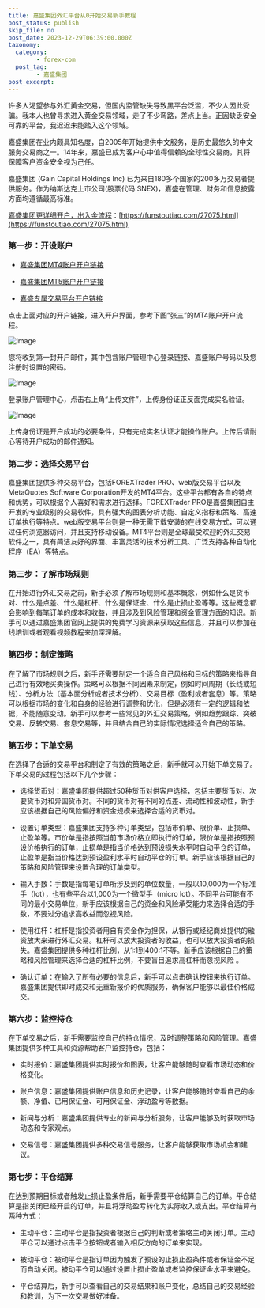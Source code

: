```yaml
---
title: 嘉盛集团外汇平台从0开始交易新手教程
post_status: publish
skip_file: no
post_date: 2023-12-29T06:39:00.000Z
taxonomy:
  category:
        - forex-com
  post_tag:
        - 嘉盛集团
post_excerpt: 
---
```

许多人渴望参与外汇黄金交易，但国内监管缺失导致黑平台泛滥，不少人因此受骗。我本人也曾寻求进入黄金交易领域，走了不少弯路，差点上当。正因缺乏安全可靠的平台，我迟迟未能踏入这个领域。

嘉盛集团在业内颇具知名度，自2005年开始提供中文服务，是历史最悠久的中文服务交易商之一。14年来，嘉盛已成为客户心中值得信赖的全球性交易商，其将保障客户资金安全视为己任。

嘉盛集团 (Gain Capital Holdings Inc) 已为来自180多个国家的200多万交易者提供服务。作为纳斯达克上市公司(股票代码:SNEX)，嘉盛在管理、财务和信息披露方面均遵循最高标准。

[嘉盛集团更详细开户，出入金流程](https://funstoutiao.com/27075.html)：[https://funstoutiao.com/27075.html](https://funstoutiao.com/27075.html)

### 第一步：开设账户

* [嘉盛集团MT4账户开户链接](https://s.ssgg.net/jsmt4)

* [嘉盛集团MT5账户开户链接](https://s.ssgg.net/jsmt5)

* [嘉盛专属交易平台开户链接](https://s.ssgg.net/js)

点击上面对应的开户链接，进入开户界面，参考下图“张三”的MT4账户开户流程。

![Image](https://prod-files-secure.s3.us-west-2.amazonaws.com/39ed1227-6d7d-4570-be36-9ccd4a2c4241/7a167aea-686b-400d-af59-4e18eb607a40/640.png?X-Amz-Algorithm=AWS4-HMAC-SHA256&X-Amz-Content-Sha256=UNSIGNED-PAYLOAD&X-Amz-Credential=ASIAZI2LB466QVJLDBLZ%2F20250719%2Fus-west-2%2Fs3%2Faws4_request&X-Amz-Date=20250719T161308Z&X-Amz-Expires=3600&X-Amz-Security-Token=IQoJb3JpZ2luX2VjEI3%2F%2F%2F%2F%2F%2F%2F%2F%2F%2FwEaCXVzLXdlc3QtMiJHMEUCIQDEoQ5Pyw%2FpfkCDlIRNhZv0v4J5A6bayNlupP%2FLYZKLdQIgfNa54dmduJ5fYPg8jWg5On3Xj7qumqW2vqUElT0pDBoqiAQIpv%2F%2F%2F%2F%2F%2F%2F%2F%2F%2FARAAGgw2Mzc0MjMxODM4MDUiDCmyY%2BFVHC8qdJxyXircAz%2Fvw3MoFaYfkdE%2F%2F5OiAJaFbmqm8P1QfmZzfoI0n9rAEZvz%2F09eUdP1%2F%2B9hSXOSxi37g1OhqxVvahi66gjS1gHlKFA81bNOCcxAeiJQRbKgOYTl6%2FgABN7jOeicmg%2BwSEzEFH61UwAlnvkn4w1Q9nUVSurv0dfd3s%2BTodQquVo6MeI1ICFme3XgpXOiaySVAmy4Sw86gVgqWyCEAln7FD9lqsVcUPYviKVBfkQuXIngJMJre42VRJ%2BDObYb5fQJwOrtz4ORK4ezHu9b8OplbejoZTDvpO16cpMvNac0QYI6GVHXO%2FF1XmxH%2B0Dr%2FRSoEDWxr2STbKNuF0mUhWSSBt3YV1sA2L31a9ug4o3OcVRZ%2B%2B%2Bk2z7QIObsCaNKtkQBOHhnfOHSyasBrBcchy%2FFzUDhCCWmqrsOsn2jbGPt4x5Ovu%2FBZG93LQgCSyZaJ%2FujB6oWSkqMo6mRS2AH8fvr1nQBQbVAyOvEpiZx3bZKW4unJ%2FeZWVHN%2FOEl0Jc7X9NzBtXk0rcqKmsZ2%2BFF%2BgFAZtD4D5I0R2FIErYv9d3ZxkfHBawTx4L2mLNr3yA4SMRmaRgmcno7mi0PxmgRzwkn1cmkUahVk%2FjZ1%2F1XKlK9KOaNJE9fKPw1IYipkserMKGe7sMGOqUBMFPKo6YrhDmiSoGooSnYANfnGccwIVXAdQoonyljWu%2FF%2Fk%2FRMsB4o5rysa8Sc6B%2FDYzsZauGO5B3X6SRH7Adyx%2F05O8hckG9m9AHrzIE%2B7uCGoAqW3NJ5v8vpGvpQjkpLd2XhURU0RKTmlhGyZcGE1kcqUF0ccFKAWf5OnuzzZN8SOid%2Fuwv4rafYeVtYGdzuPTa4hubByn7880gKuYlI%2Flhw9wt&X-Amz-Signature=ef1f6b5cb2f96b98f514b50055ffa1efad3e42e13b79a018421ff3c2c3e3f096&X-Amz-SignedHeaders=host&x-amz-checksum-mode=ENABLED&x-id=GetObject)

您将收到第一封开户邮件，其中包含账户管理中心登录链接、嘉盛账户号码以及您注册时设置的密码。

![Image](https://prod-files-secure.s3.us-west-2.amazonaws.com/39ed1227-6d7d-4570-be36-9ccd4a2c4241/eaa1c6b3-2877-4284-a0e1-530e222c27fb/image.png?X-Amz-Algorithm=AWS4-HMAC-SHA256&X-Amz-Content-Sha256=UNSIGNED-PAYLOAD&X-Amz-Credential=ASIAZI2LB466QVJLDBLZ%2F20250719%2Fus-west-2%2Fs3%2Faws4_request&X-Amz-Date=20250719T161308Z&X-Amz-Expires=3600&X-Amz-Security-Token=IQoJb3JpZ2luX2VjEI3%2F%2F%2F%2F%2F%2F%2F%2F%2F%2FwEaCXVzLXdlc3QtMiJHMEUCIQDEoQ5Pyw%2FpfkCDlIRNhZv0v4J5A6bayNlupP%2FLYZKLdQIgfNa54dmduJ5fYPg8jWg5On3Xj7qumqW2vqUElT0pDBoqiAQIpv%2F%2F%2F%2F%2F%2F%2F%2F%2F%2FARAAGgw2Mzc0MjMxODM4MDUiDCmyY%2BFVHC8qdJxyXircAz%2Fvw3MoFaYfkdE%2F%2F5OiAJaFbmqm8P1QfmZzfoI0n9rAEZvz%2F09eUdP1%2F%2B9hSXOSxi37g1OhqxVvahi66gjS1gHlKFA81bNOCcxAeiJQRbKgOYTl6%2FgABN7jOeicmg%2BwSEzEFH61UwAlnvkn4w1Q9nUVSurv0dfd3s%2BTodQquVo6MeI1ICFme3XgpXOiaySVAmy4Sw86gVgqWyCEAln7FD9lqsVcUPYviKVBfkQuXIngJMJre42VRJ%2BDObYb5fQJwOrtz4ORK4ezHu9b8OplbejoZTDvpO16cpMvNac0QYI6GVHXO%2FF1XmxH%2B0Dr%2FRSoEDWxr2STbKNuF0mUhWSSBt3YV1sA2L31a9ug4o3OcVRZ%2B%2B%2Bk2z7QIObsCaNKtkQBOHhnfOHSyasBrBcchy%2FFzUDhCCWmqrsOsn2jbGPt4x5Ovu%2FBZG93LQgCSyZaJ%2FujB6oWSkqMo6mRS2AH8fvr1nQBQbVAyOvEpiZx3bZKW4unJ%2FeZWVHN%2FOEl0Jc7X9NzBtXk0rcqKmsZ2%2BFF%2BgFAZtD4D5I0R2FIErYv9d3ZxkfHBawTx4L2mLNr3yA4SMRmaRgmcno7mi0PxmgRzwkn1cmkUahVk%2FjZ1%2F1XKlK9KOaNJE9fKPw1IYipkserMKGe7sMGOqUBMFPKo6YrhDmiSoGooSnYANfnGccwIVXAdQoonyljWu%2FF%2Fk%2FRMsB4o5rysa8Sc6B%2FDYzsZauGO5B3X6SRH7Adyx%2F05O8hckG9m9AHrzIE%2B7uCGoAqW3NJ5v8vpGvpQjkpLd2XhURU0RKTmlhGyZcGE1kcqUF0ccFKAWf5OnuzzZN8SOid%2Fuwv4rafYeVtYGdzuPTa4hubByn7880gKuYlI%2Flhw9wt&X-Amz-Signature=5012f332483fdd8f6ee0f35002c05fe8d983f069eecba8b3d5338d2b1372b491&X-Amz-SignedHeaders=host&x-amz-checksum-mode=ENABLED&x-id=GetObject)

登录账户管理中心，点击右上角“上传文件”，上传身份证正反面完成实名验证。

![Image](https://prod-files-secure.s3.us-west-2.amazonaws.com/39ed1227-6d7d-4570-be36-9ccd4a2c4241/54090639-09fc-46b4-a135-e0289f707147/image.png?X-Amz-Algorithm=AWS4-HMAC-SHA256&X-Amz-Content-Sha256=UNSIGNED-PAYLOAD&X-Amz-Credential=ASIAZI2LB466QVJLDBLZ%2F20250719%2Fus-west-2%2Fs3%2Faws4_request&X-Amz-Date=20250719T161308Z&X-Amz-Expires=3600&X-Amz-Security-Token=IQoJb3JpZ2luX2VjEI3%2F%2F%2F%2F%2F%2F%2F%2F%2F%2FwEaCXVzLXdlc3QtMiJHMEUCIQDEoQ5Pyw%2FpfkCDlIRNhZv0v4J5A6bayNlupP%2FLYZKLdQIgfNa54dmduJ5fYPg8jWg5On3Xj7qumqW2vqUElT0pDBoqiAQIpv%2F%2F%2F%2F%2F%2F%2F%2F%2F%2FARAAGgw2Mzc0MjMxODM4MDUiDCmyY%2BFVHC8qdJxyXircAz%2Fvw3MoFaYfkdE%2F%2F5OiAJaFbmqm8P1QfmZzfoI0n9rAEZvz%2F09eUdP1%2F%2B9hSXOSxi37g1OhqxVvahi66gjS1gHlKFA81bNOCcxAeiJQRbKgOYTl6%2FgABN7jOeicmg%2BwSEzEFH61UwAlnvkn4w1Q9nUVSurv0dfd3s%2BTodQquVo6MeI1ICFme3XgpXOiaySVAmy4Sw86gVgqWyCEAln7FD9lqsVcUPYviKVBfkQuXIngJMJre42VRJ%2BDObYb5fQJwOrtz4ORK4ezHu9b8OplbejoZTDvpO16cpMvNac0QYI6GVHXO%2FF1XmxH%2B0Dr%2FRSoEDWxr2STbKNuF0mUhWSSBt3YV1sA2L31a9ug4o3OcVRZ%2B%2B%2Bk2z7QIObsCaNKtkQBOHhnfOHSyasBrBcchy%2FFzUDhCCWmqrsOsn2jbGPt4x5Ovu%2FBZG93LQgCSyZaJ%2FujB6oWSkqMo6mRS2AH8fvr1nQBQbVAyOvEpiZx3bZKW4unJ%2FeZWVHN%2FOEl0Jc7X9NzBtXk0rcqKmsZ2%2BFF%2BgFAZtD4D5I0R2FIErYv9d3ZxkfHBawTx4L2mLNr3yA4SMRmaRgmcno7mi0PxmgRzwkn1cmkUahVk%2FjZ1%2F1XKlK9KOaNJE9fKPw1IYipkserMKGe7sMGOqUBMFPKo6YrhDmiSoGooSnYANfnGccwIVXAdQoonyljWu%2FF%2Fk%2FRMsB4o5rysa8Sc6B%2FDYzsZauGO5B3X6SRH7Adyx%2F05O8hckG9m9AHrzIE%2B7uCGoAqW3NJ5v8vpGvpQjkpLd2XhURU0RKTmlhGyZcGE1kcqUF0ccFKAWf5OnuzzZN8SOid%2Fuwv4rafYeVtYGdzuPTa4hubByn7880gKuYlI%2Flhw9wt&X-Amz-Signature=eac3185a163dd0e0e1ee9d434c09b6ad575b5417f46a532c952fc1caf1659e8b&X-Amz-SignedHeaders=host&x-amz-checksum-mode=ENABLED&x-id=GetObject)

上传身份证是开户成功的必要条件，只有完成实名认证才能操作账户。上传后请耐心等待开户成功的邮件通知。

### 第二步：选择交易平台

嘉盛集团提供多种交易平台，包括FOREXTrader PRO、web版交易平台以及MetaQuotes Software Corporation开发的MT4平台。这些平台都有各自的特点和优势，可以根据个人喜好和需求进行选择。FOREXTrader PRO是嘉盛集团自主开发的专业级别的交易软件，具有强大的图表分析功能、自定义指标和策略、高速订单执行等特点。web版交易平台则是一种无需下载安装的在线交易方式，可以通过任何浏览器访问，并且支持移动设备。MT4平台则是全球最受欢迎的外汇交易软件之一，具有简洁友好的界面、丰富灵活的技术分析工具、广泛支持各种自动化程序（EA）等特点。

### 第三步：了解市场规则

在开始进行外汇交易之前，新手必须了解市场规则和基本概念，例如什么是货币对、什么是点差、什么是杠杆、什么是保证金、什么是止损止盈等等。这些概念都会影响到每笔订单的成本和收益，并且涉及到风险管理和资金管理方面的知识。新手可以通过嘉盛集团官网上提供的免费学习资源来获取这些信息，并且可以参加在线培训或者观看视频教程来加深理解。

### 第四步：制定策略

在了解了市场规则之后，新手还需要制定一个适合自己风格和目标的策略来指导自己进行有效地买卖操作。策略可以根据不同因素来制定，例如时间周期（长线或短线）、分析方法（基本面分析或者技术分析）、交易目标（盈利或者套息）等。策略可以根据市场的变化和自身的经验进行调整和优化，但是必须有一定的逻辑和依据，不能随意变动。新手可以参考一些常见的外汇交易策略，例如趋势跟踪、突破交易、反转交易、套息交易等，并且结合自己的实际情况选择适合自己的策略。

### 第五步：下单交易

在选择了合适的交易平台和制定了有效的策略之后，新手就可以开始下单交易了。下单交易的过程包括以下几个步骤：

* 选择货币对：嘉盛集团提供超过50种货币对供客户选择，包括主要货币对、次要货币对和异国货币对。不同的货币对有不同的点差、流动性和波动性，新手应该根据自己的风险偏好和资金规模来选择合适的货币对。

* 设置订单类型：嘉盛集团支持多种订单类型，包括市价单、限价单、止损单、止盈单等。市价单是指按照当前市场价格立即执行的订单，限价单是指按照预设价格执行的订单，止损单是指当价格达到预设损失水平时自动平仓的订单，止盈单是指当价格达到预设盈利水平时自动平仓的订单。新手应该根据自己的策略和风险管理来设置合理的订单类型。

* 输入手数：手数是指每笔订单所涉及到的单位数量，一般以10,000为一个标准手（lot），也有些平台以1,000为一个微型手（micro lot）。不同平台可能有不同的最小交易单位，新手应该根据自己的资金和风险承受能力来选择合适的手数，不要过分追求高收益而忽视风险。

* 使用杠杆：杠杆是指投资者用自有资金作为担保，从银行或经纪商处提供的融资放大来进行外汇交易。杠杆可以放大投资者的收益，也可以放大投资者的损失。嘉盛集团提供多种杠杆比例，从1:1到400:1不等。新手应该根据自己的策略和风险管理来选择合适的杠杆比例，不要盲目追求高杠杆而忽视风险 。

* 确认订单：在输入了所有必要的信息后，新手可以点击确认按钮来执行订单。嘉盛集团提供即时成交和无重新报价的优质服务，确保客户能够以最佳价格成交。

### 第六步：监控持仓

在下单交易之后，新手需要监控自己的持仓情况，及时调整策略和风险管理。嘉盛集团提供多种工具和资源帮助客户监控持仓，包括：

* 实时报价：嘉盛集团提供实时报价和图表，让客户能够随时查看市场动态和价格变化。

* 账户信息：嘉盛集团提供账户信息和历史记录，让客户能够随时查看自己的余额、净值、已用保证金、可用保证金、浮动盈亏等数据。

* 新闻与分析：嘉盛集团提供专业的新闻与分析服务，让客户能够及时获取市场动态和专家观点。

* 交易信号：嘉盛集团提供多种交易信号服务，让客户能够获取市场机会和建议。

### 第七步：平仓结算

在达到预期目标或者触发止损止盈条件后，新手需要平仓结算自己的订单。平仓结算是指关闭已经开启的订单，并且将浮动盈亏转化为实际收入或支出。平仓结算有两种方式：

* 主动平仓：主动平仓是指投资者根据自己的判断或者策略主动关闭订单。主动平仓可以通过点击平仓按钮或者输入相反方向的订单来实现。

* 被动平仓：被动平仓是指订单因为触发了预设的止损止盈条件或者保证金不足而自动关闭。被动平仓可以通过设置止损止盈单或者监控保证金水平来避免。

* 平仓结算后，新手可以查看自己的交易结果和账户变化，总结自己的交易经验和教训，为下一次交易做好准备。